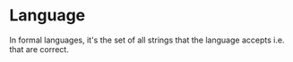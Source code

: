 # Language

In formal languages, it's the set of all strings that the language accepts i.e. that are correct.
